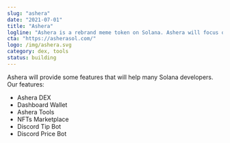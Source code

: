 ```yaml
---
slug: "ashera"
date: "2021-07-01"
title: "Ashera"
logline: "Ashera is a rebrand meme token on Solana. Ashera will focus on creating tools that work to help Solana Developer to develop their tokens."
cta: "https://asherasol.com/"
logo: /img/ashera.svg
category: dex, tools
status: building
---
```


Ashera will provide some features that will help many Solana developers.
Our features:

- Ashera DEX
- Dashboard Wallet
- Ashera Tools
- NFTs Marketplace
- Discord Tip Bot
- Discord Price Bot
